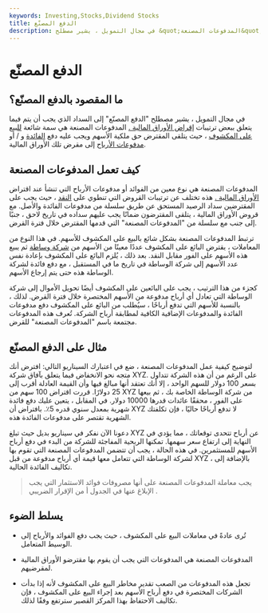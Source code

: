 ```yaml
---
keywords: Investing,Stocks,Dividend Stocks
title: الدفع المصنّع
description: في مجال التمويل ، يشير مصطلح &quot;المدفوعات المصنعة&quot; إلى المدفوعات التي يجب أن تتم فيما يتعلق ببعض ترتيبات إقراض الأوراق المالية.
---
```


# الدفع المصنّع
## ما المقصود بالدفع المصنّع؟

في مجال التمويل ، يشير مصطلح "الدفع المصنّع" إلى السداد الذي يجب أن يتم فيما يتعلق ببعض ترتيبات [إقراض الأوراق المالية .](/securitieslending) المدفوعات المصنعة هي سمة شائعة [للبيع على المكشوف](/shortselling) ، حيث يتلقى المقترض حق ملكية الأسهم ويجب عليه دفع [الفائدة](/interest) و / أو [مدفوعات الأرباح](/dividend) إلى مقرض تلك الأوراق المالية.

## كيف تعمل المدفوعات المصنعة

المدفوعات المصنعة هي نوع معين من الفوائد أو مدفوعات الأرباح التي تنشأ عند اقتراض [الأوراق المالية .](/security) هذه تختلف عن ترتيبات القروض التي تنطوي على [النقد](/cash) ، حيث يجب على المقترضين سداد الرصيد المستحق عن طريق سلسلة من مدفوعات الفائدة والأصل. مع قروض الأوراق المالية ، يتلقى المقترضون ضمانًا يجب عليهم سداده في تاريخ لاحق ، جنبًا إلى جنب مع سلسلة من "المدفوعات المصنعة" التي قدمها المقترض خلال فترة القرض.

ترتبط المدفوعات المصنعة بشكل شائع بالبيع على المكشوف للأسهم. في هذا النوع من المعاملات ، يقترض البائع على المكشوف عددًا معينًا من الأسهم من [شركة وساطة](/broker) ثم يبيع هذه الأسهم على الفور مقابل النقد. بعد ذلك ، يُلزم البائع على المكشوف بإعادة نفس عدد الأسهم إلى شركة الوساطة في تاريخ ما في المستقبل ، مع دفع فائدة لشركة الوساطة هذه حتى يتم إرجاع الأسهم.

كجزء من هذا الترتيب ، يجب على البائعين على المكشوف أيضًا تحويل الأموال إلى شركة الوساطة التي تعادل أي أرباح مدفوعة من الأسهم المختصرة خلال فترة القرض. لذلك ، بالنسبة للأسهم التي تدفع أرباحًا ، سيُطلب من البائع على المكشوف دفع مدفوعات الفائدة والمدفوعات الإضافية الكافية لمطابقة أرباح الشركة. تُعرف هذه المدفوعات مجتمعة باسم "المدفوعات المصنعة" للقرض.

## مثال على الدفع المصنّع

لتوضيح كيفية عمل المدفوعات المصنعة ، ضع في اعتبارك السيناريو التالي: افترض أنك متجه نحو الانخفاض فيما يتعلق بآفاق شركة XYZ. على الرغم من أن هذه الشركة تتداول بسعر 100 دولار للسهم الواحد ، إلا أنك تعتقد أنها مبالغ فيها وأن القيمة العادلة أقرب إلى 25 دولارًا. قررت اقتراض 100 سهم من XYZ من شركة الوساطة الخاصة بك ، ثم بيعها على الفور ، محققًا عائدات قدرها 10000 دولار. في المقابل ، يتعين عليك دفع فائدة شهرية بمعدل سنوي قدره 5٪. بافتراض أن XYZ لا تدفع أرباحًا حاليًا ، فإن تكلفتك الشهرية تقتصر على مدفوعات الفائدة هذه.

دعونا الآن نفكر في سيناريو بديل حيث تبلغ XYZ عن أرباح تتحدى توقعاتك ، مما يؤدي في النهاية إلى ارتفاع سعر سهمها. تمكنها الربحية المفاجئة للشركة من البدء في دفع أرباح الأسهم للمستثمرين. في هذه الحالة ، يجب أن تتضمن المدفوعات المصنعة التي تقوم بها لشركة الوساطة التي تتعامل معها قيمة أي أرباح مدفوعة من قبل XYZ ، بالإضافة إلى تكاليف الفائدة الحالية.

> يجب معاملة المدفوعات المصنعة على أنها مصروفات فوائد الاستثمار التي يجب الإبلاغ عنها في الجدول أ من الإقرار الضريبي .

>

## يسلط الضوء

- تُرى عادةً في معاملات البيع على المكشوف ، حيث يجب دفع الفوائد والأرباح إلى الوسيط المتعامل.

- المدفوعات المصنعة هي المدفوعات التي يجب أن يقوم بها مقترضو الأوراق المالية لمقرضيهم.

- تجعل هذه المدفوعات من الصعب تقدير مخاطر البيع على المكشوف لأنه إذا بدأت الشركات المختصرة في دفع أرباح الأسهم بعد إجراء البيع على المكشوف ، فإن تكاليف الاحتفاظ بهذا المركز القصير سترتفع وفقًا لذلك.

